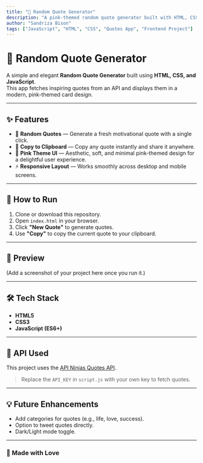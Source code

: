 ```yaml
---
title: "🎀 Random Quote Generator"
description: "A pink-themed random quote generator built with HTML, CSS, and JavaScript that fetches quotes from an API."
author: "Sandriza Bison"
tags: ["JavaScript", "HTML", "CSS", "Quotes App", "Frontend Project"]
---
```


# 🎀 Random Quote Generator  

A simple and elegant **Random Quote Generator** built using **HTML, CSS, and JavaScript**.  
This app fetches inspiring quotes from an API and displays them in a modern, pink-themed card design.  

---

## ✨ Features  
- 🎲 **Random Quotes** — Generate a fresh motivational quote with a single click.  
- 📝 **Copy to Clipboard** — Copy any quote instantly and share it anywhere.  
- 🎀 **Pink Theme UI** — Aesthetic, soft, and minimal pink-themed design for a delightful user experience.  
- ⚡ **Responsive Layout** — Works smoothly across desktop and mobile screens.  

---

## 🚀 How to Run  
1. Clone or download this repository.  
2. Open `index.html` in your browser.  
3. Click **"New Quote"** to generate quotes.  
4. Use **"Copy"** to copy the current quote to your clipboard.  

---

## 📸 Preview  
(Add a screenshot of your project here once you run it.)  

---

## 🛠️ Tech Stack  
- **HTML5**  
- **CSS3**  
- **JavaScript (ES6+)**  

---

## 🔑 API Used  
This project uses the [API Ninjas Quotes API](https://api-ninjas.com/api/quotes).  
> Replace the `API_KEY` in `script.js` with your own key to fetch quotes.  

---

## 💡 Future Enhancements  
- Add categories for quotes (e.g., life, love, success).  
- Option to tweet quotes directly.  
- Dark/Light mode toggle.  

---

### 🌸 Made with Love  
